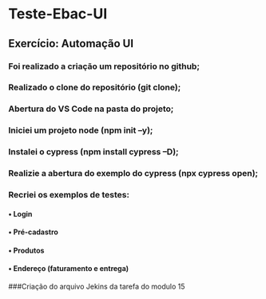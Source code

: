 # Teste-Ebac-UI

## Exercício: Automação UI

### Foi realizado a criação um repositório no github;
### Realizado o clone do repositório (git clone);
### Abertura do VS Code na pasta do projeto;
### Iniciei um projeto node (npm init –y);
### Instalei o cypress (npm install cypress –D);
### Realizie a abertura do exemplo do cypress (npx cypress open);
### Recriei os exemplos de testes:
#### • Login
#### • Pré-cadastro
#### • Produtos
#### • Endereço (faturamento e entrega)

###Criação do arquivo Jekins da tarefa do modulo 15